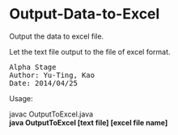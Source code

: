 Output-Data-to-Excel
====================

Output the data to excel file.

Let the text file output to the file of excel format.

<pre>Alpha Stage
Author: Yu-Ting, Kao
Date: 2014/04/25</pre>

Usage:

javac OutputToExcel.java<br />
<b>java OutputToExcel [text file] [excel file name]</b>
